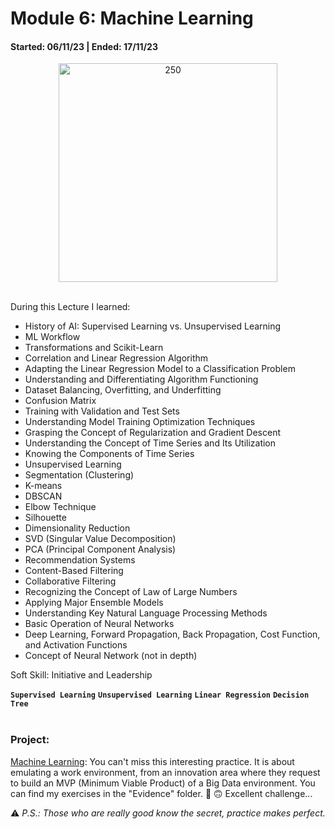 # Module 6: Machine Learning
#### Started: 06/11/23 | Ended: 17/11/23<br />
<p align="center">
  <img width="350" alt="250" src="https://github.com/JohannaRangel/DataScience_SoyHenry/blob/main/M5/asset/ML.png">
</p>
<br />
During this Lecture I learned:<br />

- History of AI: Supervised Learning vs. Unsupervised Learning
- ML Workflow
- Transformations and Scikit-Learn
- Correlation and Linear Regression Algorithm
- Adapting the Linear Regression Model to a Classification Problem
- Understanding and Differentiating Algorithm Functioning
- Dataset Balancing, Overfitting, and Underfitting
- Confusion Matrix
- Training with Validation and Test Sets
- Understanding Model Training Optimization Techniques
- Grasping the Concept of Regularization and Gradient Descent
- Understanding the Concept of Time Series and Its Utilization
- Knowing the Components of Time Series
- Unsupervised Learning
- Segmentation (Clustering)
- K-means
- DBSCAN
- Elbow Technique
- Silhouette
- Dimensionality Reduction
- SVD (Singular Value Decomposition)
- PCA (Principal Component Analysis)
- Recommendation Systems
- Content-Based Filtering
- Collaborative Filtering
- Recognizing the Concept of Law of Large Numbers
- Applying Major Ensemble Models
- Understanding Key Natural Language Processing Methods
- Basic Operation of Neural Networks
- Deep Learning, Forward Propagation, Back Propagation, Cost Function, and Activation Functions
- Concept of Neural Network (not in depth)

Soft Skill: Initiative and Leadership
<br />

**``` Supervised Learning ```**  **``` Unsupervised Learning ```**  **``` Linear Regression ```**  **``` Decision Tree ```** <br />
<br />
### Project:
[Machine Learning](https://github.com/JohannaRangel/DS-M6-ML_Automotive_MarketAnalysis): You can't miss this interesting practice. It is about emulating a work environment, from an innovation area where they request to build an MVP (Minimum Viable Product) of a Big Data environment.
You can find my exercises in the "Evidence" folder. :zany_face: :upside_down_face: Excellent challenge...
<br />


:warning: *P.S.: Those who are really good know the secret, practice makes perfect.*
